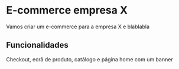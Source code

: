 # E-commerce empresa X

Vamos criar um e-commerce para a empresa X e blablabla

## Funcionalidades

Checkout, ecrã de produto, catálogo e página home com um banner


